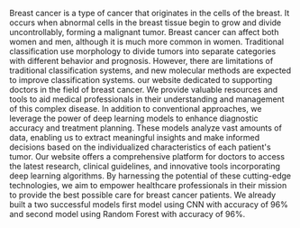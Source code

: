 Breast cancer is a type of cancer that originates in the cells of the breast. It
occurs when abnormal cells in the breast tissue begin to grow and divide
uncontrollably, forming a malignant tumor. Breast cancer can affect both women and
men, although it is much more common in women. Traditional classification use
morphology to divide tumors into separate categories with different behavior and
prognosis. However, there are limitations of traditional classification systems, and
new molecular methods are expected to improve classification systems. our website
dedicated to supporting doctors in the field of breast cancer. We provide valuable
resources and tools to aid medical professionals in their understanding and
management of this complex disease. In addition to conventional approaches, we
leverage the power of deep learning models to enhance diagnostic accuracy and
treatment planning. These models analyze vast amounts of data, enabling us to
extract meaningful insights and make informed decisions based on the
individualized characteristics of each patient's tumor. Our website offers a
comprehensive platform for doctors to access the latest research, clinical guidelines,
and innovative tools incorporating deep learning algorithms. By harnessing the
potential of these cutting-edge technologies, we aim to empower healthcare
professionals in their mission to provide the best possible care for breast cancer
patients. We already built a two successful models first model using CNN with
accuracy of 96% and second model using Random Forest with accuracy of 96%. 
